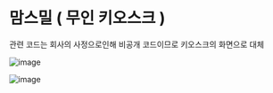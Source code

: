 # 맘스밀 ( 무인 키오스크 ) 
관련 코드는 회사의 사정으로인해 비공개 코드이므로 키오스크의 화면으로 대체

![image](https://github.com/YangDong-E/momsmeal/assets/85832803/61259dab-3d0a-4e6b-b1aa-18205662e578)

![image](https://github.com/YangDong-E/momsmeal/assets/85832803/8ca99ffa-c09f-4344-961a-47b40ae03615)
